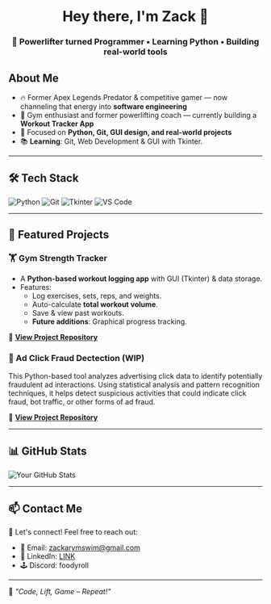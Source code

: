 <h1 align="center">Hey there, I'm Zack 👋</h1>
<h3 align="center">🚀 Powerlifter turned Programmer • Learning Python • Building real-world tools</h3>

##  About Me
- 🔥 Former Apex Legends Predator & competitive gamer — now channeling that energy into **software engineering**
- 💪 Gym enthusiast and former powerlifting coach — currently building a **Workout Tracker App**
- 🧱 Focused on **Python, Git, GUI design, and real-world projects**
- 📚 **Learning**: Git, Web Development & GUI with Tkinter.

---

## 🛠️ Tech Stack
![Python](https://img.shields.io/badge/-Python-3776AB?style=flat-square&logo=python&logoColor=white)
![Git](https://img.shields.io/badge/-Git-F05032?style=flat-square&logo=git&logoColor=white)
![Tkinter](https://img.shields.io/badge/-Tkinter-blue?style=flat-square)
![VS Code](https://img.shields.io/badge/-VS%20Code-007ACC?style=flat-square&logo=visual-studio-code&logoColor=white)

---

## 📌 Featured Projects
### 🏋️ **Gym Strength Tracker**
- A **Python-based workout logging app** with GUI (Tkinter) & data storage.
- Features:
  - Log exercises, sets, reps, and weights.
  - Auto-calculate **total workout volume**.
  - Save & view past workouts.
  - **Future additions**: Graphical progress tracking.

🔗 [**View Project Repository**](https://github.com/your-username/gym-strength-tracker)

### 🎯 Ad Click Fraud Dectection (WIP)
This Python-based tool analyzes advertising click data to identify potentially fraudulent ad interactions. Using statistical analysis and pattern recognition techniques, it helps detect suspicious activities that could indicate click fraud, bot traffic, or other forms of ad fraud.

🔗 [**View Project Repository**](https://github.com/zackmswim/ad-click-fraud-detection)

---

## 📊 GitHub Stats
![Your GitHub Stats](https://github-readme-stats.vercel.app/api?username=zackmswim&show_icons=true&theme=tokyonight)

---

## 📫 Contact Me
💬 Let's connect! Feel free to reach out:
- 📧 Email: zackarymswim@gmail.com
- 💼 LinkedIn: [LINK](https://www.linkedin.com/in/zackmswim/)
- 🕹️ Discord: foodyroll

---

🚀 *"Code, Lift, Game – Repeat!"*
